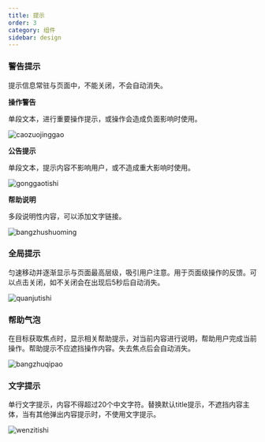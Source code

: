 ```yaml
---
title: 提示
order: 3
category: 组件
sidebar: design
---
```


### 警告提示

提示信息常驻与页面中，不能关闭，不会自动消失。



**操作警告**

单段文本，进行重要操作提示，或操作会造成负面影响时使用。

![caozuojinggao](/imgs/design/caozuojinggao.png)



**公告提示**

单段文本，提示内容不影响用户，或不造成重大影响时使用。

![gonggaotishi](/imgs/design/gonggaotishi.png)



**帮助说明**

多段说明性内容，可以添加文字链接。

![bangzhushuoming](/imgs/design/bangzhushuoming.png)

### 全局提示

匀速移动并逐渐显示与页面最高层级，吸引用户注意。用于页面级操作的反馈。可以点击关闭，如不关闭会在出现后5秒后自动消失。

![quanjutishi](/imgs/design/quanjutishi.png)



### 帮助气泡

在目标获取焦点时，显示相关帮助提示，对当前内容进行说明，帮助用户完成当前操作。帮助提示不应遮挡操作内容。失去焦点后会自动消失。

![bangzhuqipao](/imgs/design/bangzhuqipao.png)



### 文字提示

单行文字提示，内容不得超过20个中文字符。替换默认title提示，不遮挡内容主体，当有其他弹出内容提示时，不使用文字提示。

![wenzitishi](/imgs/design/wenzitishi.png)

